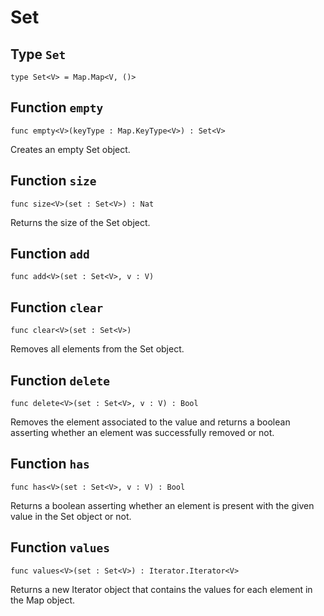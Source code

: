 # Set

## Type `Set`
`type Set<V> = Map.Map<V, ()>`


## Function `empty`
`func empty<V>(keyType : Map.KeyType<V>) : Set<V>`

Creates an empty Set object.

## Function `size`
`func size<V>(set : Set<V>) : Nat`

Returns the size of the Set object.

## Function `add`
`func add<V>(set : Set<V>, v : V)`


## Function `clear`
`func clear<V>(set : Set<V>)`

Removes all elements from the Set object.

## Function `delete`
`func delete<V>(set : Set<V>, v : V) : Bool`

Removes the element associated to the value and returns a boolean asserting whether an element was successfully removed or not.

## Function `has`
`func has<V>(set : Set<V>, v : V) : Bool`

Returns a boolean asserting whether an element is present with the given value in the Set object or not.

## Function `values`
`func values<V>(set : Set<V>) : Iterator.Iterator<V>`

Returns a new Iterator object that contains the values for each element in the Map object.
